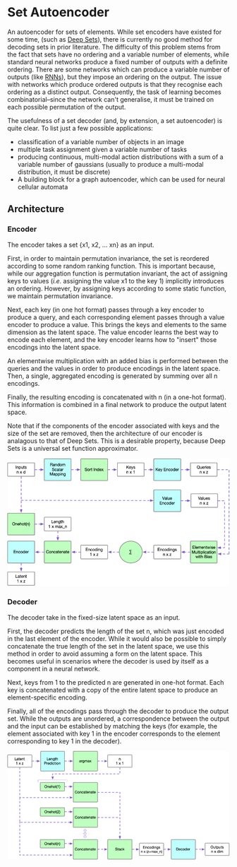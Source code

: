 # Set Autoencoder

An autoencoder for sets of elements. 
While set encoders have existed for some time, (such as [Deep Sets](https://arxiv.org/abs/1703.06114)), 
there is currently no good method for decoding sets in prior literature. The difficulty of this problem
stems from the fact that sets have no ordering and a variable number of elements, while standard neural networks
produce a fixed number of outputs with a definite ordering. There are some networks which can produce a variable number
of outputs (like [RNNs](https://en.wikipedia.org/wiki/Recurrent_neural_network)), but they impose an ordering on the output.
The issue with networks which produce ordered outputs is that they recognise each ordering as a distinct output. Consequently,
the task of learning becomes combinatorial–since the network can't generalise, it must be trained on each possible permutation
of the output.

The usefulness of a set decoder (and, by extension, a set autoencoder) is quite clear. To list just a few possible applications:
- classification of a variable number of objects in an image
- multiple task assignment given a variable number of tasks
- producing continuous, multi-modal action distributions with a sum of a variable number of gaussians (usually to produce a multi-modal distribution, it must be discrete)
- A building block for a graph autoencoder, which can be used for neural cellular automata

## Architecture

### Encoder
The encoder takes a set {x1, x2, ... xn} as an input. 

First, in order to maintain permutation invariance, the set is reordered according to some random ranking function. This is important because, while our aggregation function is permutation invariant, the act of assigning keys to values (*i.e.* assigning the value x1 to the key 1) implicitly introduces an ordering. However, by assigning keys according to some static function, we maintain permutation invariance.

Next, each key (in one hot format) passes through a key encoder to produce a query, and each corresponding element passes through a value encoder to produce a value. This brings the keys and elements to the same dimension as the latent space. The value encoder learns the best way to encode each element, and the key encoder learns how to "insert" those encodings into the latent space.

An elementwise multiplication with an added bias is performed between the queries and the values in order to produce encodings in the latent space. Then, a single, aggregated encoding is generated by summing over all n encodings.

Finally, the resulting encoding is concatenated with n (in a one-hot format). This information is combined in a final network to produce the output latent space.

Note that if the components of the encoder associated with keys and the size of the set are removed, then the architecture of our encoder is analagous to that of Deep Sets. This is a desirable property, because Deep Sets is a universal set function approximator.

![Encoder](https://github.com/Acciorocketships/SetAutoEncoder/blob/main/schema/encoder.png)


### Decoder
The decoder take in the fixed-size latent space as an input.

First, the decoder predicts the length of the set n, which was just encoded in the last element of the encoder. While it would also be possible to simply concatenate the true length of the set in the latent space, we use this method in order to avoid assuming a form on the latent space. This becomes useful in scenarios where the decoder is used by itself as a component in a neural network.

Next, keys from 1 to the predicted n are generated in one-hot format. Each key is concatenated with a copy of the entire latent space to produce an element-specific encoding.

Finally, all of the encodings pass through the decoder to produce the output set. While the outputs are unordered, a correspondence between the output and the input can be established by matching the keys (for example, the element associated with key 1 in the encoder corresponds to the element corresponding to key 1 in the decoder). 

![Decoder](https://github.com/Acciorocketships/SetAutoEncoder/blob/main/schema/decoder.png)
